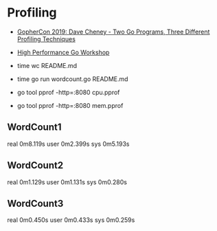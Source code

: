 # Profiling

* [GopherCon 2019: Dave Cheney - Two Go Programs, Three Different Profiling Techniques](https://www.youtube.com/watch?v=nok0aYiGiYA&ab_channel=GopherAcademy)

* [High Performance Go Workshop](https://dave.cheney.net/high-performance-go-workshop/dotgo-paris.html)

* time wc README.md
* time go run wordcount.go README.md 
* go tool pprof -http=:8080 cpu.pprof
* go tool pprof -http=:8080 mem.pprof

## WordCount1
real    0m8.119s
user    0m2.399s
sys     0m5.193s

## WordCount2
real    0m1.129s
user    0m1.131s
sys     0m0.280s

## WordCount3
real    0m0.450s
user    0m0.433s
sys     0m0.259s
